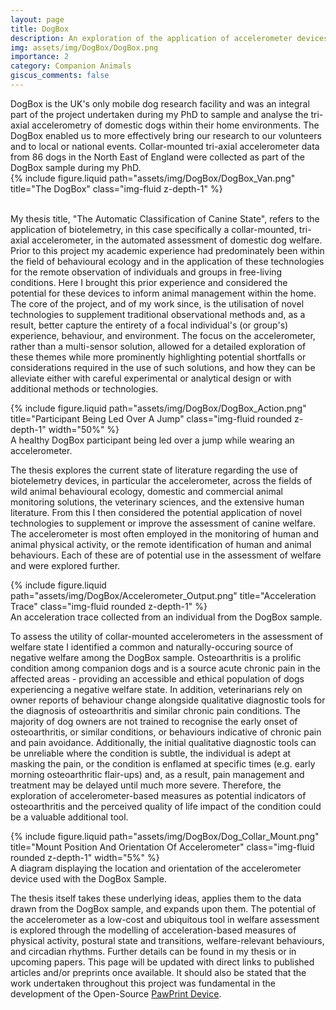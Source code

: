 ```yaml
---
layout: page
title: DogBox
description: An exploration of the application of accelerometer devices to domestic dogs.
img: assets/img/DogBox/DogBox.png
importance: 2
category: Companion Animals
giscus_comments: false
---
```


<div class="row align-items-center">
	<div class="col-8 mt-3 mt-md-0">
		<div>DogBox is the UK's only mobile dog research facility and was an integral part of the project undertaken during my PhD to sample and analyse the tri-axial accelerometry of domestic dogs within their home environments. The DogBox enabled us to more effectively bring our research to our volunteers and to local or national events. Collar-mounted tri-axial accelerometer data from 86 dogs in the North East of England were collected as part of the DogBox sample during my PhD. </div>
	</div>
    <div class="col-4 mt-3 mt-md-0">
        {% include figure.liquid path="assets/img/DogBox/DogBox_Van.png" title="The DogBox" class="img-fluid z-depth-1" %}
    </div>
</div>

<br>

<p>My thesis title, "The Automatic Classification of Canine State", refers to the application of biotelemetry, in this case specifically a collar-mounted, tri-axial accelerometer, in the automated assessment of domestic dog welfare. Prior to this project my academic experience had predominately been within the field of behavioural ecology and in the application of these technologies for the remote observation of individuals and groups in free-living conditions. Here I brought this prior experience and considered the potential for these devices to inform animal management within the home. The core of the project, and of my work since, is the utilisation of novel technologies to supplement traditional observational methods and, as a result, better capture the entirety of a focal individual's (or group's) experience, behaviour, and environment. The focus on the accelerometer, rather than a multi-sensor solution, allowed for a detailed exploration of these themes while more prominently highlighting potential shortfalls or considerations required in the use of such solutions, and how they can be alleviate either with careful experimental or analytical design or with additional methods or technologies.</p>

<div class="row justify-content-sm-center">
    <div class="col-sm mt-3 mt-md-0">
        {% include figure.liquid path="assets/img/DogBox/DogBox_Action.png" title="Participant Being Led Over A Jump" class="img-fluid rounded z-depth-1" width="50%" %}
    </div>
</div>
<div class="caption">
    A healthy DogBox participant being led over a jump while wearing an accelerometer.
</div>

<p>The thesis explores the current state of literature regarding the use of biotelemetry devices, in particular the accelerometer, across the fields of wild animal behavioural ecology, domestic and commercial animal monitoring solutions, the veterinary sciences, and the extensive human literature. From this I then considered the potential application of novel technologies to supplement or improve the assessment of canine welfare. The accelerometer is most often employed in the monitoring of human and animal physical activity, or the remote identification of human and animal behaviours. Each of these are of potential use in the assessment of welfare and were explored further.</p>

<div class="row">
    <div class="col-sm mt-3 mt-md-0">
        {% include figure.liquid path="assets/img/DogBox/Accelerometer_Output.png" title="Acceleration Trace" class="img-fluid rounded z-depth-1" %}
    </div>
</div>
<div class="caption">
    An acceleration trace collected from an individual from the DogBox sample.
</div>

<p>To assess the utility of collar-mounted accelerometers in the assessment of welfare state I identified a common and naturally-occuring source of negative welfare among the DogBox sample. Osteoarthritis is a prolific condition among companion dogs and is a source acute chronic pain in the affected areas - providing an accessible and ethical population of dogs experiencing a negative welfare state. In addition, veterinarians rely on owner reports of behaviour change alongside qualitative diagnostic tools for the diagnosis of osteoarthritis and similar chronic pain conditions. The majority of dog owners are not trained to recognise the early onset of osteoarthritis, or similar conditions, or behaviours indicative of chronic pain and pain avoidance. Additionally, the initial qualitative diagnostic tools can be unreliable where the condition is subtle, the individual is adept at masking the pain, or the condition is enflamed at specific times (e.g. early morning osteoarthritic flair-ups) and, as a result, pain management and treatment may be delayed until much more severe. Therefore, the exploration of accelerometer-based measures as potential indicators of osteoarthritis and the perceived quality of life impact of the condition could be a valuable additional tool.</p>

<div class="row justify-content-sm-center">
	<div class="col-sm mt-3 mt-md-0">
        {% include figure.liquid path="assets/img/DogBox/Dog_Collar_Mount.png" title="Mount Position And Orientation Of Accelerometer" class="img-fluid rounded z-depth-1" width="5%" %}
    </div>
</div>
<div class="caption">
    A diagram displaying the location and orientation of the accelerometer device used with the DogBox Sample.
</div>

<p>The thesis itself takes these underlying ideas, applies them to the data drawn from the DogBox sample, and expands upon them. The potential of the accelerometer as a low-cost and ubiquitous tool in welfare assessment is explored through the modelling of acceleration-based measures of physical activity, postural state and transitions, welfare-relevant behaviours, and circadian rhythms. Further details can be found in my thesis or in upcoming papers. This page will be updated with direct links to published articles and/or preprints once available. It should also be stated that the work undertaken throughout this project was fundamental in the development of the Open-Source <a href="https://josullivan93.github.io/projects/pawprint_project/">PawPrint Device</a>.</p>
